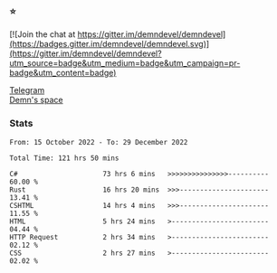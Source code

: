 ### :star:

[![Join the chat at https://gitter.im/demndevel/demndevel](https://badges.gitter.im/demndevel/demndevel.svg)](https://gitter.im/demndevel/demndevel?utm_source=badge&utm_medium=badge&utm_campaign=pr-badge&utm_content=badge)

[Telegram](https://t.me/demnometa) <br>
[Demn's space](http://demns.space)

### Stats

<!--START_SECTION:waka-->

```text
From: 15 October 2022 - To: 29 December 2022

Total Time: 121 hrs 50 mins

C#                     73 hrs 6 mins   >>>>>>>>>>>>>>>----------   60.00 %
Rust                   16 hrs 20 mins  >>>----------------------   13.41 %
CSHTML                 14 hrs 4 mins   >>>----------------------   11.55 %
HTML                   5 hrs 24 mins   >------------------------   04.44 %
HTTP Request           2 hrs 34 mins   >------------------------   02.12 %
CSS                    2 hrs 27 mins   >------------------------   02.02 %
```

<!--END_SECTION:waka-->
